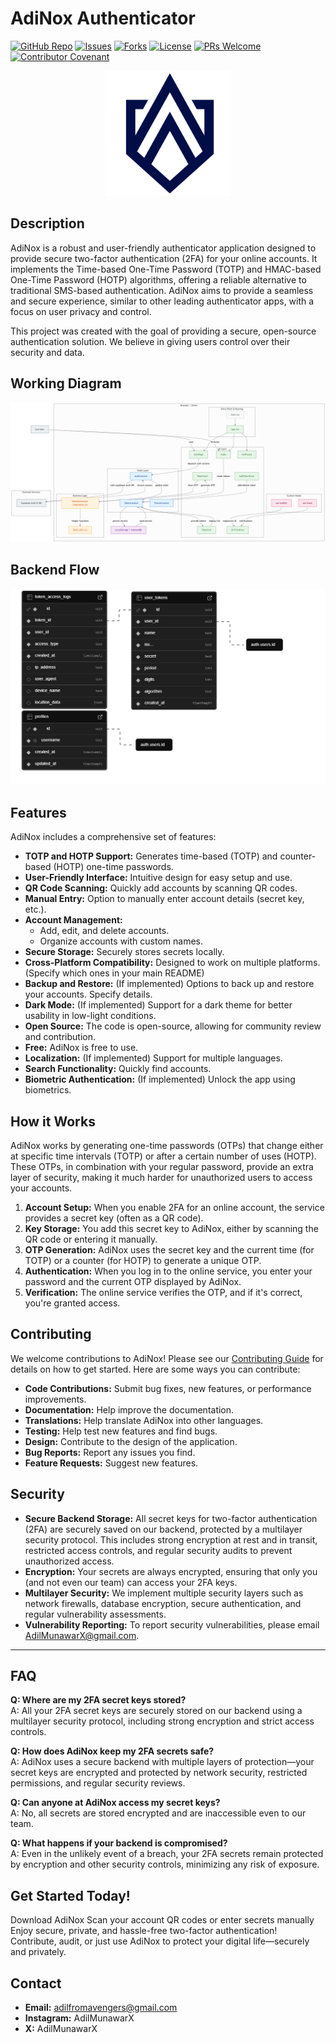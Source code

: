 # AdiNox Authenticator

[![GitHub Repo](https://img.shields.io/github/stars/Adilmunawar/adinox?style=social)](https://github.com/Adilmunawar/adinox)
[![Issues](https://img.shields.io/github/issues/Adilmunawar/adinox)](https://github.com/Adilmunawar/adinox/issues)
[![Forks](https://img.shields.io/github/forks/Adilmunawar/adinox?style=social)](https://github.com/Adilmunawar/adinox)
[![License](https://img.shields.io/github/license/Adilmunawar/adinox)](https://github.com/Adilmunawar/adinox/blob/main/LICENSE)
[![PRs Welcome](https://img.shields.io/badge/PRs-Welcome-brightgreen.svg?style=flat-square)](http://makeapullrequest.com)
[![Contributor Covenant](https://img.shields.io/badge/Contributor%20Covenant-v2.1%20adopted-ff69b4.svg)](code_of_conduct.md)

<p align="center">
  <img src="https://github.com/Adilmunawar/adinox/blob/main/Pink%20Minimalist%20Shield%20a%20Logo.png" alt="AdiNox Logo" width="200">
</p>

## Description

AdiNox is a robust and user-friendly authenticator application designed to provide secure two-factor authentication (2FA) for your online accounts.  It implements the Time-based One-Time Password (TOTP) and HMAC-based One-Time Password (HOTP) algorithms, offering a reliable alternative to traditional SMS-based authentication.  AdiNox aims to provide a seamless and secure experience, similar to other leading authenticator apps, with a focus on user privacy and control.

This project was created with the goal of providing a secure, open-source authentication solution.  We believe in giving users control over their security and data.

## Working Diagram

<p align="center">
  <img src="https://github.com/Adilmunawar/adinox/blob/main/public/Adil-Munawar-Uploads/diagram%20(2).png">
</p>

## Backend Flow

<p align="center">
  <img src="https://github.com/Adilmunawar/adinox/blob/main/public/Adil-Munawar-Uploads/AdiNox%20Backend%20Working%20functionality.png">
</p>

## Features

AdiNox includes a comprehensive set of features:

* **TOTP and HOTP Support:** Generates time-based (TOTP) and counter-based (HOTP) one-time passwords.
* **User-Friendly Interface:** Intuitive design for easy setup and use.
* **QR Code Scanning:** Quickly add accounts by scanning QR codes.
* **Manual Entry:** Option to manually enter account details (secret key, etc.).
* **Account Management:**
    * Add, edit, and delete accounts.
    * Organize accounts with custom names.
* **Secure Storage:** Securely stores secrets locally.
* **Cross-Platform Compatibility:** Designed to work on multiple platforms. (Specify which ones in your main README)
* **Backup and Restore:** (If implemented)  Options to back up and restore your accounts.  Specify details.
* **Dark Mode:** (If implemented) Support for a dark theme for better usability in low-light conditions.
* **Open Source:** The code is open-source, allowing for community review and contribution.
* **Free:** AdiNox is free to use.
* **Localization:** (If implemented) Support for multiple languages.
* **Search Functionality:** Quickly find accounts.
* **Biometric Authentication:** (If implemented) Unlock the app using biometrics.

## How it Works

AdiNox works by generating one-time passwords (OTPs) that change either at specific time intervals (TOTP) or after a certain number of uses (HOTP).  These OTPs, in combination with your regular password, provide an extra layer of security, making it much harder for unauthorized users to access your accounts.

1.  **Account Setup:** When you enable 2FA for an online account, the service provides a secret key (often as a QR code).
2.  **Key Storage:** You add this secret key to AdiNox, either by scanning the QR code or entering it manually.
3.  **OTP Generation:** AdiNox uses the secret key and the current time (for TOTP) or a counter (for HOTP) to generate a unique OTP.
4.  **Authentication:** When you log in to the online service, you enter your password and the current OTP displayed by AdiNox.
5.  **Verification:** The online service verifies the OTP, and if it's correct, you're granted access.

## Contributing

We welcome contributions to AdiNox!  Please see our [Contributing Guide](CONTRIBUTING.md) for details on how to get started.  Here are some ways you can contribute:

* **Code Contributions:** Submit bug fixes, new features, or performance improvements.
* **Documentation:** Help improve the documentation.
* **Translations:** Help translate AdiNox into other languages.
* **Testing:** Help test new features and find bugs.
* **Design:** Contribute to the design of the application.
* **Bug Reports:** Report any issues you find.
* **Feature Requests:** Suggest new features.

## Security

- **Secure Backend Storage:** All secret keys for two-factor authentication (2FA) are securely saved on our backend, protected by a multilayer security protocol. This includes strong encryption at rest and in transit, restricted access controls, and regular security audits to prevent unauthorized access.
- **Encryption:** Your secrets are always encrypted, ensuring that only you (and not even our team) can access your 2FA keys.
- **Multilayer Security:** We implement multiple security layers such as network firewalls, database encryption, secure authentication, and regular vulnerability assessments.
- **Vulnerability Reporting:** To report security vulnerabilities, please email [AdilMunawarX@gmail.com](mailto:AdilMunawarX@gmail.com).

---

## FAQ

**Q: Where are my 2FA secret keys stored?**  
A: All your 2FA secret keys are securely stored on our backend using a multilayer security protocol, including strong encryption and strict access controls.

**Q: How does AdiNox keep my 2FA secrets safe?**  
A: AdiNox uses a secure backend with multiple layers of protection—your secret keys are encrypted and protected by network security, restricted permissions, and regular security reviews.

**Q: Can anyone at AdiNox access my secret keys?**  
A: No, all secrets are stored encrypted and are inaccessible even to our team.

**Q: What happens if your backend is compromised?**  
A: Even in the unlikely event of a breach, your 2FA secrets remain protected by encryption and other security controls, minimizing any risk of exposure.

## Get Started Today!
Download AdiNox
Scan your account QR codes or enter secrets manually
Enjoy secure, private, and hassle-free two-factor authentication!
Contribute, audit, or just use AdiNox to protect your digital life—securely and privately.
## Contact

* **Email:** adilfromavengers@gmail.com
* **Instagram:** AdilMunawarX
* **X:** AdilMunawarX
